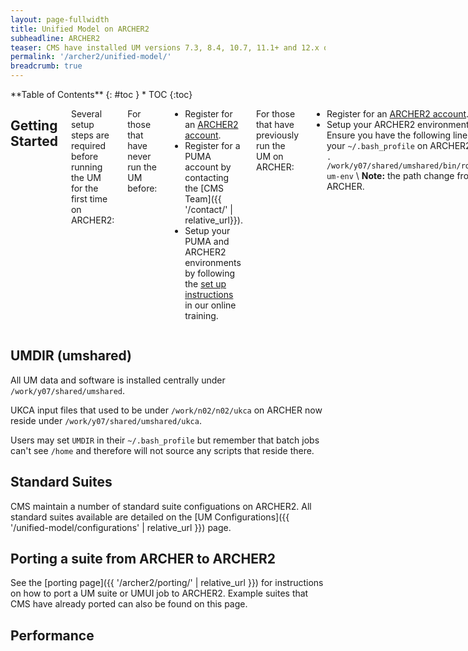 ```yaml
---
layout: page-fullwidth
title: Unified Model on ARCHER2
subheadline: ARCHER2
teaser: CMS have installed UM versions 7.3, 8.4, 10.7, 11.1+ and 12.x on ARCHER2
permalink: '/archer2/unified-model/'
breadcrumb: true
---
```

<div class="row">
<div class="medium-4 medium-push-8 columns" markdown="1">
<div class="panel radius" markdown="1">
**Table of Contents**
{: #toc }
*  TOC
{:toc}
</div><!-- /.panel -->
</div><!-- /.medium-4 -->

<div class="medium-8 medium-pull-4 columns" markdown="1">

## Getting Started

Several setup steps are required before running the UM for the first time on ARCHER2:

For those that have never run the UM before:
* Register for an [ARCHER2 account](https://docs.archer2.ac.uk/quick-start/quickstart-users/#request-an-account-on-archer).
* Register for a PUMA account by contacting the [CMS Team]({{ '/contact/' | relative_url}}).
* Setup your PUMA and ARCHER2 environments by following the [set up instructions](https://ncas-cms.github.io/um-training/getting-setup.html#set-up-your-archer2-environment) in our online training.

For those that have previously run the UM on ARCHER:
* Register for an [ARCHER2 account](https://docs.archer2.ac.uk/quick-start/quickstart-users/#request-an-account-on-archer).
* Setup your ARCHER2 environment. Ensure you have the following line in your `~/.bash_profile` on ARCHER2: \\
  `. /work/y07/shared/umshared/bin/rose-um-env` \\
  **Note:** the path change from ARCHER.

</div><!-- /.medium-8.columns -->
</div><!-- /.row -->

## UMDIR (umshared)

All UM data and software is installed centrally under `/work/y07/shared/umshared`.

UKCA input files that used to be under `/work/n02/n02/ukca` on ARCHER now reside under `/work/y07/shared/umshared/ukca`.

Users may set `UMDIR` in their `~/.bash_profile` but remember that batch jobs can't see `/home` and therefore will not source any scripts that reside there.

## Standard Suites

CMS maintain a number of standard suite configuations on ARCHER2. All standard suites available are detailed on the [UM Configurations]({{ '/unified-model/configurations' | relative_url }}) page.

## Porting a suite from ARCHER to ARCHER2

See the [porting page]({{ '/archer2/porting/' | relative_url }}) for instructions on how to port a UM suite or UMUI job to ARCHER2. Example suites that CMS have already ported can also be found on this page.

## Performance